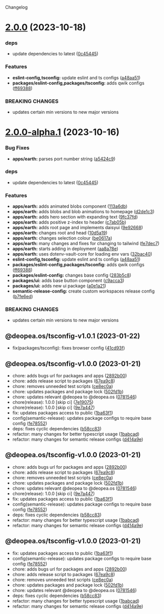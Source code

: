 Changelog

# [2.0.0](https://github.com/deopea-os/earth/compare/@deopea.os/tsconfig-v1.0.1...@deopea.os/tsconfig-v2.0.0) (2023-10-18)

### deps

- update dependencies to latest ([0c45445](https://github.com/deopea-os/earth/commit/0c45445de5945e3e6a84ed62487d7a054701687e))

### Features

- **eslint-config,tsconfig:** update eslint and ts configs ([a48aa51](https://github.com/deopea-os/earth/commit/a48aa51c07deafd80248ce7f3e2ba76fdb68c953))
- **packages/eslint-config,packages/tsconfig:** adds qwik configs ([ff69388](https://github.com/deopea-os/earth/commit/ff69388a2dcc6daf46c5229b51051b76628bddc7))

### BREAKING CHANGES

- updates certain min versions to new major versions

# [2.0.0-alpha.1](https://github.com/deopea-os/earth/compare/@deopea.os/tsconfig-v1.0.1...@deopea.os/tsconfig-v2.0.0-alpha.1) (2023-10-16)

### Bug Fixes

- **apps/earth:** parses port number string ([a5424c9](https://github.com/deopea-os/earth/commit/a5424c9227211566fa18246f83fe93564062ad1d))

### deps

- update dependencies to latest ([0c45445](https://github.com/deopea-os/earth/commit/0c45445de5945e3e6a84ed62487d7a054701687e))

### Features

- **apps/earth:** adds animated blobs component ([113a6db](https://github.com/deopea-os/earth/commit/113a6db1715f2ab81f5728a8cfa89d5b2ec82526))
- **apps/earth:** adds blobs and blob animations to homepage ([d2de1c3](https://github.com/deopea-os/earth/commit/d2de1c3e0131c698986c2690b72b5f44d927c7a7))
- **apps/earth:** adds hero section with expanding text ([9fc37fd](https://github.com/deopea-os/earth/commit/9fc37fdddcd65bcf85ef80c1af1d8c0a5c887ac5))
- **apps/earth:** adds positive z-index to header ([c7ab05b](https://github.com/deopea-os/earth/commit/c7ab05b8b17de63577d8f924e28227606bd3adef))
- **apps/earth:** adds root page and implements daisyui ([9e92668](https://github.com/deopea-os/earth/commit/9e9266834a1042c79f8065224dc4e2d9d72cfb90))
- **apps/earth:** changes root and head ([10d5a19](https://github.com/deopea-os/earth/commit/10d5a19d4dd537e93fc43e044bff5d96ec938b64))
- **apps/earth:** changes selection colour ([be0617a](https://github.com/deopea-os/earth/commit/be0617a1bd9838676c9907ab9135fc0411dd6723))
- **apps/earth:** many changes and fixes for changing to tailwind ([fe7dec7](https://github.com/deopea-os/earth/commit/fe7dec7d53c60ba5f559fa6731ce73f631dc99ce))
- **apps/earth:** starts adding in deployment ([aa8a78e](https://github.com/deopea-os/earth/commit/aa8a78e902152423ed670525d95bff5eb4f16237))
- **apps/earth:** uses dotenv-vault-core for loading env vars ([32bac40](https://github.com/deopea-os/earth/commit/32bac400b05556f85426d664948cc86c8eab3838))
- **eslint-config,tsconfig:** update eslint and ts configs ([a48aa51](https://github.com/deopea-os/earth/commit/a48aa51c07deafd80248ce7f3e2ba76fdb68c953))
- **packages/eslint-config,packages/tsconfig:** adds qwik configs ([ff69388](https://github.com/deopea-os/earth/commit/ff69388a2dcc6daf46c5229b51051b76628bddc7))
- **packages/eslint-config:** changes base config ([283b5c8](https://github.com/deopea-os/earth/commit/283b5c8585558c2a19305449b72fcbeae5434ff7))
- **packages/ui:** adds base button component ([c9acca3](https://github.com/deopea-os/earth/commit/c9acca3a86123d2f8b03a760c5eb5c1e18086f25))
- **packages/ui:** adds new ui package ([a0e1a21](https://github.com/deopea-os/earth/commit/a0e1a21fe34b5c3983b22d0a1516167811e69476))
- **semantic-release-config:** create custom workspaces release config ([b7fe6ed](https://github.com/deopea-os/earth/commit/b7fe6ed5c126f998d6a44a6c0a6debe6976b460f))

### BREAKING CHANGES

- updates certain min versions to new major versions

## @deopea.os/tsconfig-v1.0.1 (2023-01-22)

- fix(packages/tsconfig): fixes browser config ([41cd93f](https://github.com/deopea-os/earth/commit/41cd93f))

## @deopea.os/tsconfig-v1.0.0 (2023-01-21)

- chore: adds bugs url for packages and apps ([2892b00](https://github.com/deopea-os/earth/commit/2892b00))
- chore: adds release script to packages ([67ea9c8](https://github.com/deopea-os/earth/commit/67ea9c8))
- chore: removes unneeded test scripts ([ce8ec0a](https://github.com/deopea-os/earth/commit/ce8ec0a))
- chore: updates packages and package lock ([502fd1b](https://github.com/deopea-os/earth/commit/502fd1b))
- chore: updates relevant @deopea to @deopea.os ([0781546](https://github.com/deopea-os/earth/commit/0781546))
- chore(release): 1.0.0 [skip ci] ([7e19075](https://github.com/deopea-os/earth/commit/7e19075))
- chore(release): 1.0.0 [skip ci] ([9e7a447](https://github.com/deopea-os/earth/commit/9e7a447))
- fix: updates packages access to public ([1ba63f1](https://github.com/deopea-os/earth/commit/1ba63f1))
- config(semantic-release): updates package configs to require base config ([fe78552](https://github.com/deopea-os/earth/commit/fe78552))
- deps: fixes cyclic dependencies ([b58cc83](https://github.com/deopea-os/earth/commit/b58cc83))
- refactor: many changes for better typescript usage ([1babcad](https://github.com/deopea-os/earth/commit/1babcad))
- refactor: many changes for semantic release configs ([d414a9e](https://github.com/deopea-os/earth/commit/d414a9e))

## @deopea.os/tsconfig-v1.0.0 (2023-01-21)

- chore: adds bugs url for packages and apps ([2892b00](https://github.com/deopea-os/earth/commit/2892b00))
- chore: adds release script to packages ([67ea9c8](https://github.com/deopea-os/earth/commit/67ea9c8))
- chore: removes unneeded test scripts ([ce8ec0a](https://github.com/deopea-os/earth/commit/ce8ec0a))
- chore: updates packages and package lock ([502fd1b](https://github.com/deopea-os/earth/commit/502fd1b))
- chore: updates relevant @deopea to @deopea.os ([0781546](https://github.com/deopea-os/earth/commit/0781546))
- chore(release): 1.0.0 [skip ci] ([9e7a447](https://github.com/deopea-os/earth/commit/9e7a447))
- fix: updates packages access to public ([1ba63f1](https://github.com/deopea-os/earth/commit/1ba63f1))
- config(semantic-release): updates package configs to require base config ([fe78552](https://github.com/deopea-os/earth/commit/fe78552))
- deps: fixes cyclic dependencies ([b58cc83](https://github.com/deopea-os/earth/commit/b58cc83))
- refactor: many changes for better typescript usage ([1babcad](https://github.com/deopea-os/earth/commit/1babcad))
- refactor: many changes for semantic release configs ([d414a9e](https://github.com/deopea-os/earth/commit/d414a9e))

## @deopea.os/tsconfig-v1.0.0 (2023-01-21)

- fix: updates packages access to public ([1ba63f1](https://github.com/deopea-os/earth/commit/1ba63f1))
- config(semantic-release): updates package configs to require base config ([fe78552](https://github.com/deopea-os/earth/commit/fe78552))
- chore: adds bugs url for packages and apps ([2892b00](https://github.com/deopea-os/earth/commit/2892b00))
- chore: adds release script to packages ([67ea9c8](https://github.com/deopea-os/earth/commit/67ea9c8))
- chore: removes unneeded test scripts ([ce8ec0a](https://github.com/deopea-os/earth/commit/ce8ec0a))
- chore: updates packages and package lock ([502fd1b](https://github.com/deopea-os/earth/commit/502fd1b))
- chore: updates relevant @deopea to @deopea.os ([0781546](https://github.com/deopea-os/earth/commit/0781546))
- deps: fixes cyclic dependencies ([b58cc83](https://github.com/deopea-os/earth/commit/b58cc83))
- refactor: many changes for better typescript usage ([1babcad](https://github.com/deopea-os/earth/commit/1babcad))
- refactor: many changes for semantic release configs ([d414a9e](https://github.com/deopea-os/earth/commit/d414a9e))
